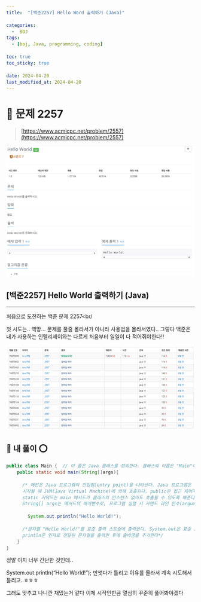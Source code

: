 ```yaml
---
title:  "[백준2257] Hello Word 출력하기 (Java)"

categories:
  -  BOJ
tags:
  - [boj, Java, programming, coding]

toc: true
toc_sticky: true

date: 2024-04-20
last_modified_at: 2024-04-20
---
```


# 🚀 문제 2257

> [https://www.acmicpc.net/problem/2557](https://www.acmicpc.net/problem/2557)

![백준2257](/assets/images/boj2257.png)

## [백준2257] Hello World 출력하기 (Java)

---

처음으로 도전하는 백준 문제 2257<br/

첫 시도는.. 핵망… 문제를 풀줄 몰라서가 아니라 사용법을 몰라서였다.. 그렇다 백준은 내가 사용하는 인텔리제이와는 다르게 처음부터 일일이 다 적어줘야한다!!

![백준2257_1](/assets/images/boj2257_1.PNG)

## 🚀 내 풀이 ⭕

```java
public class Main {  // 이 줄은 Java 클래스를 정의한다. 클래스의 이름은 "Main"이며, 파일명과 동일해야 한다. 클래스 이름은 대소문자를 구분하고,  클래스는 중괄호 {}로 둘러싸여 있다.
    public static void main(String[]args){
       
      /* 메인은 Java 프로그램의 진입점(entry point)을 나타낸다. Java 프로그램은 반드시 main 메서드로부터 시작해야 하고, main 메서드는 프로그램이 
      시작될 때 JVM(Java Virtual Machine)에 의해 호출된다. public은 접근 제어자로, main 메서드가 어디서든 접근할 수 있도록 한다. 
      static 키워드는 main 메서드가 클래스의 인스턴스 없이도 호출될 수 있도록 해준다. void는 main 메서드가 반환값이 없음을 나타낸다. 
      String[] args는 메서드의 매개변수로, 프로그램 실행 시 커맨드 라인 인수(arguments)를 전달할 수 있다*/
      
        System.out.println("Hello World!");

      /*문자열 "Hello World!"를 표준 출력 스트림에 출력한다. System.out은 표준 출력 스트림을 나타내며, 
      println은 인자로 전달된 문자열을 출력한 후에 줄바꿈을 추가한다*/
    }
}
```

정말 이지 너무 간단한 것인데.. <br/>

System.out.println(“Hello World!”); 만썻다가 틀리고 이유를 몰라서 계속 시도해서 틀리고..ㅎㅎㅎ <br/>

그래도 맞추고 나니깐 재밌는거 같다 이제 시작인만큼 열심히 꾸준히 풀어봐야겠다
